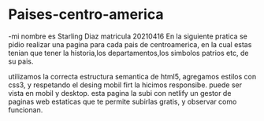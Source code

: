# Paises-centro-america
-mi nombre es Starling Diaz matricula 20210416 
En la siguiente pratica se pidio realizar una pagina para cada pais de centroamerica, 
en la cual estas tenian que tener la historia,los departamentos,los simbolos patrios etc, de su pais.

utilizamos la correcta estructura semantica de html5, agregamos estilos con css3, y respetando el desing mobil firt la hicimos 
responsibe. puede ser vista en mobil y desktop. esta pagina la subi con netlify un gestor de paginas web estaticas que te permite subirlas gratis,
y observar como funcionan.
